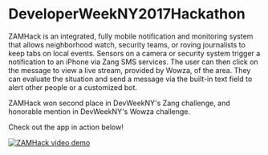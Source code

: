 # DeveloperWeekNY2017Hackathon

ZAMHack is an integrated, fully mobile notification and monitoring system that allows neighborhood watch, security teams, or roving journalists to keep tabs on local events. Sensors on a camera or security system trigger a notification to an iPhone via Zang SMS services. The user can then click on the message to view a live stream, provided by Wowza, of the area. They can evaluate the situation and send a message via the built-in text field to alert other people or a customized bot.

ZAMHack won second place in DevWeekNY's Zang challenge, and honorable mention in DevWeekNY's Wowza challenge.

Check out the app in action below!

[![ZAMHack video demo](https://img.youtube.com/vi/p9o9bdGKLNc/0.jpg)](https://www.youtube.com/watch?v=p9o9bdGKLNc)
